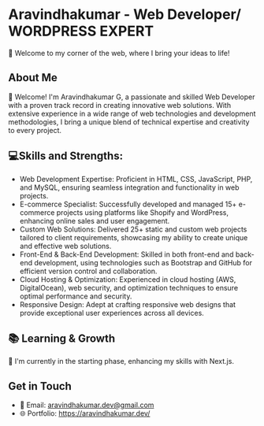 # Aravindhakumar - Web Developer/ WORDPRESS EXPERT

🚀 Welcome to my corner of the web, where I bring your ideas to life!

## About Me

🌟 Welcome! I'm Aravindhakumar G, a passionate and skilled Web Developer with a proven track record in creating innovative web solutions. With extensive experience in a wide range of web technologies and development methodologies, I bring a unique blend of technical expertise and creativity to every project.

## 💻Skills and Strengths:
- Web Development Expertise: Proficient in HTML, CSS, JavaScript, PHP, and MySQL, ensuring seamless integration and functionality in web projects.
- E-commerce Specialist: Successfully developed and managed 15+ e-commerce projects using platforms like Shopify and WordPress, enhancing online sales and user engagement.
- Custom Web Solutions: Delivered 25+ static and custom web projects tailored to client requirements, showcasing my ability to create unique and effective web solutions.
- Front-End & Back-End Development: Skilled in both front-end and back-end development, using technologies such as Bootstrap and GitHub for efficient version control and collaboration.
- Cloud Hosting & Optimization: Experienced in cloud hosting (AWS, DigitalOcean), web security, and optimization techniques to ensure optimal performance and security.
- Responsive Design: Adept at crafting responsive web designs that provide exceptional user experiences across all devices.

## 📚 Learning & Growth

🌱 I'm currently in the starting phase, enhancing my skills with Next.js.

## Get in Touch

- 📧 Email: aravindhakumar.dev@gmail.com
- 🌐 Portfolio: https://aravindhakumar.dev/
